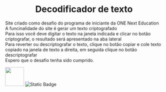 <h1 align="center">Decodificador de texto</h1>
<p>Site criado como desafio do programa de iniciante da ONE Next Education <br>A funcinalidade do site é gerar um texto criptografado<br>Para isso você deve digitar o texto na janela indicada e clicar no botão criptografar, o resultado será apresentado na aba lateral<br> Para reverter ou descriptografar o texto, clique no botão copiar e cole texto copiado na janela de texto a direita, em seguida clique no botão descriptografar<br>Espero que o desafio tenha sido cumprido.</p>
<img src="https://github.com/user-attachments/assets/1eab5de0-c124-4671-b4e0-5a84e161928a" width="60px" height="60px">
<img alt="Static Badge" src="https://img.shields.io/badge/Status-Finalizado-blue?color=blue">
